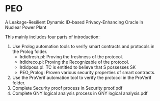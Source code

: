 # PEO
A Leakage-Resilient Dynamic ID-based Privacy-Enhancing Oracle In Nuclear Power Plant

This mainly includes four parts of introduction:
1. Use Prolog automation tools to verify smart contracts and protocols in the Prolog folder.
   - lrdidfresh.pl: Proving the freshness of the protocol.
   - lrdidreco.pl: Proving the Recognizable of the protocol.
   - lrdidposs.pl: TC is entitled to believe that S possesses SK
   - PEO_Prolog: Proven various security properties of smart contracts.
2. Use the ProVerif automation tool to verify the protocol in the ProVerif folder.
3. Complete Security proof process in Security proof.pdf
4. Complete GNY logical analysis process in GNY logical analysis.pdf
